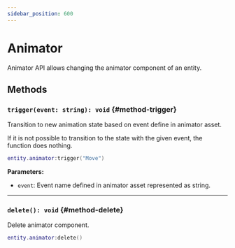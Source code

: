 ```yaml
---
sidebar_position: 600
---
```


# Animator

Animator API allows changing the animator component of an entity.

## Methods

### `trigger(event: string): void` {#method-trigger}

Transition to new animation state based on event define in animator asset.

If it is not possible to transition to the state with the given event, the function does
nothing.

```lua
entity.animator:trigger("Move")
```

**Parameters:**

- `event`: Event name defined in animator asset represented as string.

---

### `delete(): void` {#method-delete}

Delete animator component.

```lua
entity.animator:delete()
```
